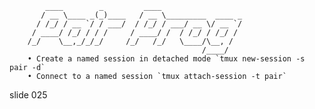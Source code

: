             ____        _         ____
           / __ \____ _(_)____   / __ \_________  ____ _
          / /_/ / __ `/ / ___/  / /_/ / ___/ __ \/ __ `/
         / ____/ /_/ / / /     / ____/ /  / /_/ / /_/ /
        /_/    \__,_/_/_/     /_/   /_/   \____/\__, /
                                               /____/
        • Create a named session in detached mode `tmux new-session -s pair -d`
        • Connect to a named session `tmux attach-session -t pair`

















































































slide 025
